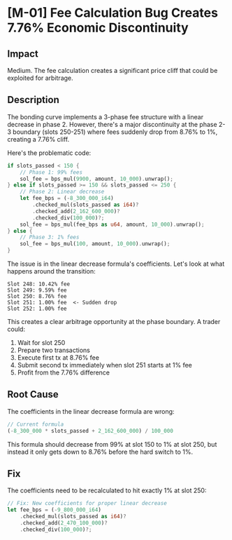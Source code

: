 # [M-01] Fee Calculation Bug Creates 7.76% Economic Discontinuity

## Impact

Medium. The fee calculation creates a significant price cliff that could be exploited for arbitrage.

## Description

The bonding curve implements a 3-phase fee structure with a linear decrease in phase 2. However, there's a major discontinuity at the phase 2-3 boundary (slots 250-251) where fees suddenly drop from 8.76% to 1%, creating a 7.76% cliff.

Here's the problematic code:

```rust
if slots_passed < 150 {
    // Phase 1: 99% fees
    sol_fee = bps_mul(9900, amount, 10_000).unwrap();
} else if slots_passed >= 150 && slots_passed <= 250 {
    // Phase 2: Linear decrease
    let fee_bps = (-8_300_000_i64)
        .checked_mul(slots_passed as i64)?
        .checked_add(2_162_600_000)?
        .checked_div(100_000)?;
    sol_fee = bps_mul(fee_bps as u64, amount, 10_000).unwrap();
} else {
    // Phase 3: 1% fees
    sol_fee = bps_mul(100, amount, 10_000).unwrap();
}
```

The issue is in the linear decrease formula's coefficients. Let's look at what happens around the transition:

```
Slot 248: 10.42% fee
Slot 249: 9.59% fee
Slot 250: 8.76% fee
Slot 251: 1.00% fee  <- Sudden drop
Slot 252: 1.00% fee
```

This creates a clear arbitrage opportunity at the phase boundary. A trader could:

1. Wait for slot 250
2. Prepare two transactions
3. Execute first tx at 8.76% fee
4. Submit second tx immediately when slot 251 starts at 1% fee
5. Profit from the 7.76% difference

## Root Cause

The coefficients in the linear decrease formula are wrong:

```rust
// Current formula
(-8_300_000 * slots_passed + 2_162_600_000) / 100_000
```

This formula should decrease from 99% at slot 150 to 1% at slot 250, but instead it only gets down to 8.76% before the hard switch to 1%.

## Fix

The coefficients need to be recalculated to hit exactly 1% at slot 250:

```rust
// Fix: New coefficients for proper linear decrease
let fee_bps = (-9_800_000_i64)
    .checked_mul(slots_passed as i64)?
    .checked_add(2_470_100_000)?
    .checked_div(100_000)?;
```
